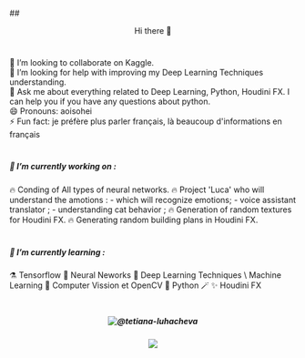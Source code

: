##<p align="center"> Hi there 👋 </p>   

<h1 align="center"></h1>  

👯 I’m looking to collaborate on Kaggle.
</br> 🤔 I’m looking for help with improving my Deep Learning Techniques understanding.
</br> 💬 Ask me about everything related to Deep Learning, Python, Houdini FX. I can help you if you have any questions about python.
</br> 😄 Pronouns: aoisohei
</br> ⚡ Fun fact: je préfère plus parler français, là beaucoup d'informations en français   

<h1 align="center"></h1>  

##### 🔭 I’m currently working on :
  🔥 Conding of All types of neural networks.
  🔥 Project 'Luca' who will understand the amotions :
    - which will recognize emotions;
    - voice assistant translator ;
    - understanding cat behavior ;
  🔥 Generation of random textures for Houdini FX.
  🔥 Generating random building plans in Houdini FX.  

<h1 align="center"></h1>  

##### 🌱 I’m currently learning :
  ⚗️  Tensorflow
  🧹  Neural Neworks
  🔮  Deep Learning Techniques \ Machine Learning
  🐲  Computer Vission et OpenCV
  🦄  Python
  🪄  ✨ Houdini FX

<h1 align="center"></h1>  

##### <p align="center">![@tetiana-luhacheva](https://img.shields.io/badge/LinkedIN-%40tetiana--luhacheva-blue)  </p>  
##### <p align="center">![](https://img.shields.io/badge/Telegram-%40terratsukiyomi-white)  </p>   

 
